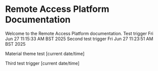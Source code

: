 # Remote Access Platform Documentation

Welcome to the Remote Access Platform documentation.
Test trigger Fri Jun 27 11:15:33 AM BST 2025
Second test trigger Fri Jun 27 11:23:51 AM BST 2025


Material theme test [current date/time]

Third test trigger [current date/time]
